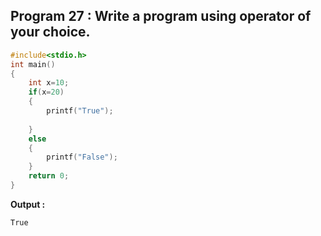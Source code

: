 ## Program 27 : Write a program using operator of your choice.
```C
#include<stdio.h>
int main()
{
	int x=10;
	if(x=20)
	{
		printf("True");
		
	}
	else 
	{
		printf("False");
	}
	return 0;
}
```
**Output :**
```C
True
